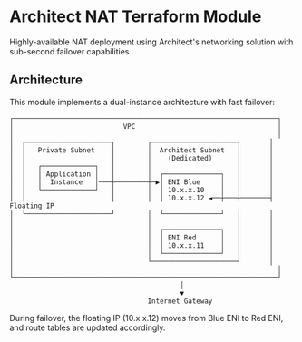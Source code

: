 # Architect NAT Terraform Module

Highly-available NAT deployment using Architect's networking solution with sub-second failover capabilities.

## Architecture

This module implements a dual-instance architecture with fast failover:

```
┌─────────────────────────────────────────────────────────────────┐
│                           VPC                                   │
│                                                                 │
│  ┌─────────────────────┐        ┌─────────────────────┐       │
│  │   Private Subnet    │        │  Architect Subnet   │       │
│  │                     │        │    (Dedicated)      │       │
│  │   ┌─────────────┐   │        │                     │       │
│  │   │ Application │   │        │  ┌──────────────┐   │       │
│  │   │  Instance   │───┼────────┼─▶│ ENI Blue     │   │       │
│  │   └─────────────┘   │        │  │ 10.x.x.10    │   │       │
│  │                     │        │  │ 10.x.x.12 ◄──┼───┼───────┤ Floating IP
│  └─────────────────────┘        │  └──────────────┘   │       │
│                                 │                     │       │
│                                 │  ┌──────────────┐   │       │
│                                 │  │ ENI Red      │   │       │
│                                 │  │ 10.x.x.11    │   │       │
│                                 │  └──────────────┘   │       │
│                                 └─────────────────────┘       │
│                                                                 │
└─────────────────────────────────────────────────────────────────┘
                                          │
                                          ▼
                                  Internet Gateway
```

During failover, the floating IP (10.x.x.12) moves from Blue ENI to Red ENI, and route tables are updated accordingly.
